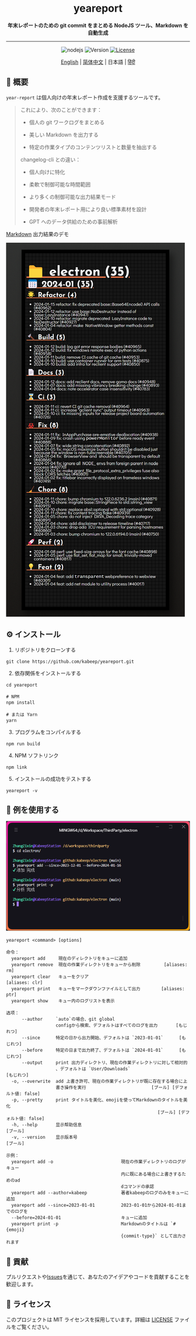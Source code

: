 <h1 align="center"> yeareport </h1>
<p align="center">
  <b>年末レポートのための git commit をまとめる NodeJS ツール、Markdown を自動生成</b>
</p>

---

<div align="center">

![nodejs](https://img.shields.io/badge/NodeJS-≥16.x-lightseagreen?logo=powershell)
![Version](https://img.shields.io/badge/Version-1.0.0-cornflowerblue)
[![License](https://img.shields.io/badge/License-MIT-slateblue)](LICENSE)

[English](README.md) | [简体中文](README.zh-CN.md) | 日本語 | [हिंदी](README.hi-IN.md)

</div>

## 📖 概要

`year-report` は個人向けの年末レポート作成を支援するツールです。

> これにより、次のことができます：
>
> - 個人の git ワークログをまとめる
>
> - 美しい Markdown を出力する
>
> - 特定の作業タイプのコンテンツリストと数量を抽出する
>
> changelog-cli との違い：
>
> - 個人向けに特化
>
> - 柔軟で制御可能な時間範囲
>
> - より多くの制御可能な出力結果モード
>
> - 開発者の年末レポート用により良い標準素材を設計
>
> - GPT へのデータ供給のための事前解析

[Markdown](example/example.md) 出力結果のデモ

![default_example](example/screenshot.png)

## ⚙️ インストール

1. リポジトリをクローンする

```shell
git clone https://github.com/kabeep/yeareport.git
```

2. 依存関係をインストールする

```shell
cd yeareport

# NPM
npm install

# または Yarn
yarn
```

3. プログラムをコンパイルする

```shell
npm run build
```

4. NPM ソフトリンク

```shell
npm link
```

5. インストールの成功をテストする

```shell
yeareport -v
```

## 🚀 例を使用する

![Usage](example/usage.png)

```text
yeareport <command> [options]

命令：
  yeareport add     現在のディレクトリをキューに追加
  yeareport remove  現在の作業ディレクトリをキューから削除         [aliases: rm]
  yeareport clear   キューをクリア                                [aliases: clr]
  yeareport print   キューをマークダウンファイルとして出力        [aliases: ptr]
  yeareport show    キュー内のログリストを表示

选项：
      --author     `auto`の場合、git global
                   configから検索、デフォルトはすべてのログを出力       [もじれつ]
      --since      特定の日から出力開始、デフォルトは `2023-01-01`      [もじれつ]
      --before     特定の日まで出力終了、デフォルトは `2024-01-01`      [もじれつ]
      --output     print 出力ディレクトリ、現在の作業ディレクトリに対して相対的
                   、デフォルトは `User/Downloads`                      [もじれつ]
  -o, --overwrite  add 上書き許可、現在の作業ディレクトリが既に存在する場合に上
                   書き操作を実行                         [ブール] [デフォルト値: false]
  -p, --pretty     print タイトルを美化、emojiを使ってMarkdownのタイトルを美化
                                                          [ブール] [デフォルト値: false]
  -h, --help       显示帮助信息                                           [ブール]
  -v, --version    显示版本号                                             [ブール]

示例：
  yeareport add -o                          現在の作業ディレクトリのログがキュー
                                            内に既にある場合に上書きするためのad
                                            dコマンドの承認
  yeareport add --author=kabeep             著者kabeepのログのみをキューに追加
  yeareport add --since=2023-01-01          2023-01-01から2024-01-01までのログを
  --before=2024-01-01                       キューに追加
  yeareport print -p                        Markdownのタイトルは `# {emoji}
                                            {commit-type}` として出力されます
```

## 🤝 貢献

プルリクエストや[Issues](https://github.com/kabeep/git-short-dir-prompt/issues)を通じて、あなたのアイデアやコードを貢献することを歓迎します。

## 📄 ライセンス

このプロジェクトは MIT ライセンスを採用しています。詳細は [LICENSE](LICENSE) ファイルをご覧ください。
